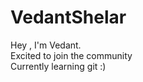 # VedantShelar
Hey , I'm Vedant.<br>
Excited to join the community<br>
Currently learning git :) <br>

